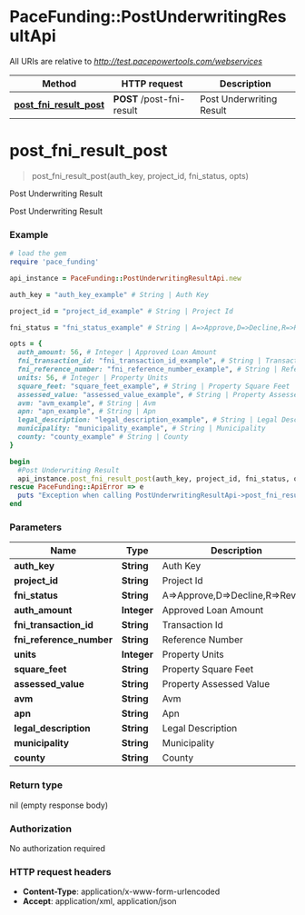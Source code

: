 # PaceFunding::PostUnderwritingResultApi

All URIs are relative to *http://test.pacepowertools.com/webservices*

Method | HTTP request | Description
------------- | ------------- | -------------
[**post_fni_result_post**](PostUnderwritingResultApi.md#post_fni_result_post) | **POST** /post-fni-result | Post Underwriting Result


# **post_fni_result_post**
> post_fni_result_post(auth_key, project_id, fni_status, opts)

Post Underwriting Result

Post Underwriting Result

### Example
```ruby
# load the gem
require 'pace_funding'

api_instance = PaceFunding::PostUnderwritingResultApi.new

auth_key = "auth_key_example" # String | Auth Key

project_id = "project_id_example" # String | Project Id

fni_status = "fni_status_example" # String | A=>Approve,D=>Decline,R=>Review

opts = { 
  auth_amount: 56, # Integer | Approved Loan Amount
  fni_transaction_id: "fni_transaction_id_example", # String | Transaction Id
  fni_reference_number: "fni_reference_number_example", # String | Reference Number
  units: 56, # Integer | Property Units
  square_feet: "square_feet_example", # String | Property Square Feet
  assessed_value: "assessed_value_example", # String | Property Assessed Value
  avm: "avm_example", # String | Avm
  apn: "apn_example", # String | Apn
  legal_description: "legal_description_example", # String | Legal Description
  municipality: "municipality_example", # String | Municipality
  county: "county_example" # String | County
}

begin
  #Post Underwriting Result
  api_instance.post_fni_result_post(auth_key, project_id, fni_status, opts)
rescue PaceFunding::ApiError => e
  puts "Exception when calling PostUnderwritingResultApi->post_fni_result_post: #{e}"
end
```

### Parameters

Name | Type | Description  | Notes
------------- | ------------- | ------------- | -------------
 **auth_key** | **String**| Auth Key | 
 **project_id** | **String**| Project Id | 
 **fni_status** | **String**| A&#x3D;&gt;Approve,D&#x3D;&gt;Decline,R&#x3D;&gt;Review | 
 **auth_amount** | **Integer**| Approved Loan Amount | [optional] 
 **fni_transaction_id** | **String**| Transaction Id | [optional] 
 **fni_reference_number** | **String**| Reference Number | [optional] 
 **units** | **Integer**| Property Units | [optional] 
 **square_feet** | **String**| Property Square Feet | [optional] 
 **assessed_value** | **String**| Property Assessed Value | [optional] 
 **avm** | **String**| Avm | [optional] 
 **apn** | **String**| Apn | [optional] 
 **legal_description** | **String**| Legal Description | [optional] 
 **municipality** | **String**| Municipality | [optional] 
 **county** | **String**| County | [optional] 

### Return type

nil (empty response body)

### Authorization

No authorization required

### HTTP request headers

 - **Content-Type**: application/x-www-form-urlencoded
 - **Accept**: application/xml, application/json



